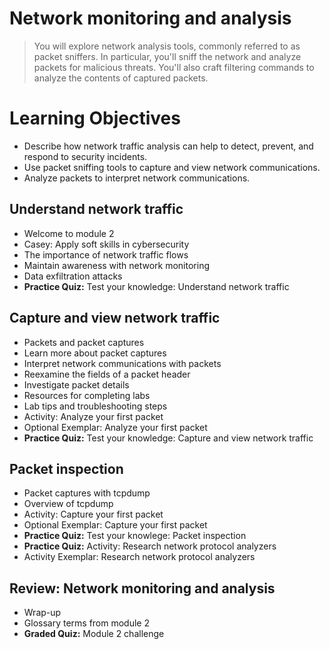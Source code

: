 # Network monitoring and analysis
> You will explore network analysis tools, commonly referred to as packet sniffers. In particular, you'll sniff the network and analyze packets for malicious threats. You'll also craft filtering commands to analyze the contents of captured packets.
# Learning Objectives
- Describe how network traffic analysis can help to detect, prevent, and respond to security incidents.
- Use packet sniffing tools to capture and view network communications.
- Analyze packets to interpret network communications.

## Understand network traffic
- Welcome to module 2
- Casey: Apply soft skills in cybersecurity
- The importance of network traffic flows
- Maintain awareness with network monitoring
- Data exfiltration attacks
- **Practice Quiz:** Test your knowledge: Understand network traffic
## Capture and view network traffic
- Packets and packet captures
- Learn more about packet captures
- Interpret network communications with packets
- Reexamine the fields of a packet header
- Investigate packet details
- Resources for completing labs
- Lab tips and troubleshooting steps
- Activity: Analyze your first packet
- Optional Exemplar: Analyze your first packet
- **Practice Quiz:** Test your knowledge: Capture and view network traffic
## Packet inspection
- Packet captures with tcpdump
- Overview of tcpdump
- Activity: Capture your first packet
- Optional Exemplar: Capture your first packet
- **Practice Quiz:** Test your knowlege: Packet inspection
- **Practice Quiz:** Activity: Research network protocol analyzers
- Activity Exemplar: Research network protocol analyzers
## Review: Network monitoring and analysis
- Wrap-up
- Glossary terms from module 2
- **Graded Quiz:** Module 2 challenge
